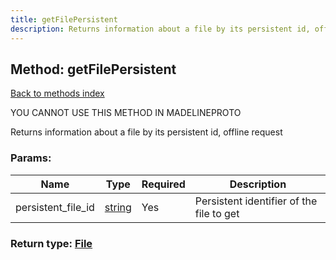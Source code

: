 ```yaml
---
title: getFilePersistent
description: Returns information about a file by its persistent id, offline request
---
```

## Method: getFilePersistent  
[Back to methods index](index.md)


YOU CANNOT USE THIS METHOD IN MADELINEPROTO


Returns information about a file by its persistent id, offline request

### Params:

| Name     |    Type       | Required | Description |
|----------|---------------|----------|-------------|
|persistent\_file\_id|[string](../types/string.md) | Yes|Persistent identifier of the file to get|


### Return type: [File](../types/File.md)


